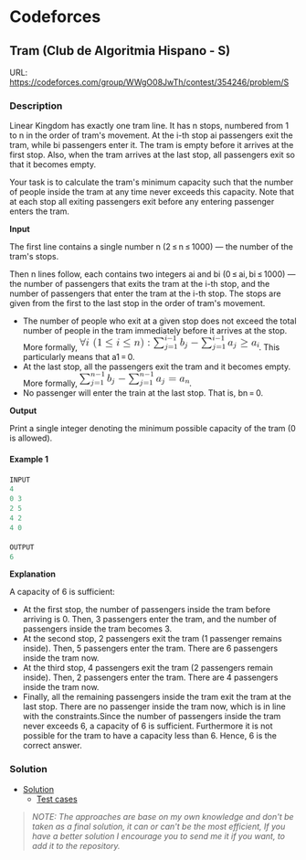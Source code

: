 # Codeforces

## Tram (Club de Algoritmia Hispano - S)
URL: https://codeforces.com/group/WWgO08JwTh/contest/354246/problem/S

### Description
Linear Kingdom has exactly one tram line. It has n stops, numbered from 1 to n in the order of tram's movement. At the i-th stop ai passengers exit the tram, while bi passengers enter it. The tram is empty before it arrives at the first stop. Also, when the tram arrives at the last stop, all passengers exit so that it becomes empty.

Your task is to calculate the tram's minimum capacity such that the number of people inside the tram at any time never exceeds this capacity. Note that at each stop all exiting passengers exit before any entering passenger enters the tram.

**Input**

The first line contains a single number n (2 ≤ n ≤ 1000) — the number of the tram's stops.

Then n lines follow, each contains two integers ai and bi (0 ≤ ai, bi ≤ 1000) — the number of passengers that exits the tram at the i-th stop, and the number of passengers that enter the tram at the i-th stop. The stops are given from the first to the last stop in the order of tram's movement.

* The number of people who exit at a given stop does not exceed the total number of people in the tram immediately before it arrives at the stop. More formally, ![img.png](img.png). This particularly means that a1 = 0.
* At the last stop, all the passengers exit the tram and it becomes empty. More formally, ![img_1.png](img_1.png).
* No passenger will enter the train at the last stop. That is, bn = 0.

**Output**

Print a single integer denoting the minimum possible capacity of the tram (0 is allowed).

#### Example 1
```java
INPUT
4
0 3
2 5
4 2
4 0

OUTPUT
6
```
**Explanation**

A capacity of 6 is sufficient:

* At the first stop, the number of passengers inside the tram before arriving is 0. Then, 3 passengers enter the tram, and the number of passengers inside the tram becomes 3.
* At the second stop, 2 passengers exit the tram (1 passenger remains inside). Then, 5 passengers enter the tram. There are 6 passengers inside the tram now.
* At the third stop, 4 passengers exit the tram (2 passengers remain inside). Then, 2 passengers enter the tram. There are 4 passengers inside the tram now.
* Finally, all the remaining passengers inside the tram exit the tram at the last stop. There are no passenger inside the tram now, which is in line with the constraints.Since the number of passengers inside the tram never exceeds 6, a capacity of 6 is sufficient. Furthermore it is not possible for the tram to have a capacity less than 6. Hence, 6 is the correct answer.

### Solution

* [Solution](Solution.java)
    * [Test cases](../../../../test/java/codeforces/tram/SolutionTest.java)

> *NOTE: The approaches are base on my own knowledge and don't be taken as a final solution, it can or can't be the most efficient, If you have a better solution I encourage you to send me it if you want, to add it to the repository.*  
